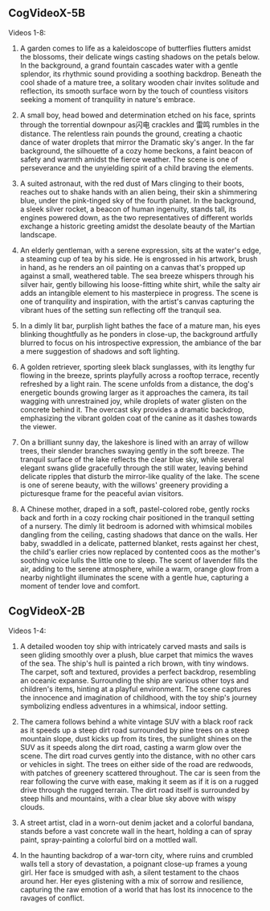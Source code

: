 ## CogVideoX-5B

Videos 1-8:

1. A garden comes to life as a kaleidoscope of butterflies flutters amidst the blossoms, their delicate wings casting shadows on the petals below. In the background, a grand fountain cascades water with a gentle splendor, its rhythmic sound providing a soothing backdrop. Beneath the cool shade of a mature tree, a solitary wooden chair invites solitude and reflection, its smooth surface worn by the touch of countless visitors seeking a moment of tranquility in nature's embrace.

2. A small boy, head bowed and determination etched on his face, sprints through the torrential downpour as闪电 crackles and 雷鸣 rumbles in the distance. The relentless rain pounds the ground, creating a chaotic dance of water droplets that mirror the Dramatic sky's anger. In the far background, the silhouette of a cozy home beckons, a faint beacon of safety and warmth amidst the fierce weather. The scene is one of perseverance and the unyielding spirit of a child braving the elements.

3. A suited astronaut, with the red dust of Mars clinging to their boots, reaches out to shake hands with an alien being, their skin a shimmering blue, under the pink-tinged sky of the fourth planet. In the background, a sleek silver rocket, a beacon of human ingenuity, stands tall, its engines powered down, as the two representatives of different worlds exchange a historic greeting amidst the desolate beauty of the Martian landscape.

4. An elderly gentleman, with a serene expression, sits at the water's edge, a steaming cup of tea by his side. He is engrossed in his artwork, brush in hand, as he renders an oil painting on a canvas that's propped up against a small, weathered table. The sea breeze whispers through his silver hair, gently billowing his loose-fitting white shirt, while the salty air adds an intangible element to his masterpiece in progress. The scene is one of tranquility and inspiration, with the artist's canvas capturing the vibrant hues of the setting sun reflecting off the tranquil sea.

5. In a dimly lit bar, purplish light bathes the face of a mature man, his eyes blinking thoughtfully as he ponders in close-up, the background artfully blurred to focus on his introspective expression, the ambiance of the bar a mere suggestion of shadows and soft lighting.

6. A golden retriever, sporting sleek black sunglasses, with its lengthy fur flowing in the breeze, sprints playfully across a rooftop terrace, recently refreshed by a light rain. The scene unfolds from a distance, the dog's energetic bounds growing larger as it approaches the camera, its tail wagging with unrestrained joy, while droplets of water glisten on the concrete behind it. The overcast sky provides a dramatic backdrop, emphasizing the vibrant golden coat of the canine as it dashes towards the viewer.

7. On a brilliant sunny day, the lakeshore is lined with an array of willow trees, their slender branches swaying gently in the soft breeze. The tranquil surface of the lake reflects the clear blue sky, while several elegant swans glide gracefully through the still water, leaving behind delicate ripples that disturb the mirror-like quality of the lake. The scene is one of serene beauty, with the willows' greenery providing a picturesque frame for the peaceful avian visitors.

8. A Chinese mother, draped in a soft, pastel-colored robe, gently rocks back and forth in a cozy rocking chair positioned in the tranquil setting of a nursery. The dimly lit bedroom is adorned with whimsical mobiles dangling from the ceiling, casting shadows that dance on the walls. Her baby, swaddled in a delicate, patterned blanket, rests against her chest, the child's earlier cries now replaced by contented coos as the mother's soothing voice lulls the little one to sleep. The scent of lavender fills the air, adding to the serene atmosphere, while a warm, orange glow from a nearby nightlight illuminates the scene with a gentle hue, capturing a moment of tender love and comfort.

## CogVideoX-2B

Videos 1-4:

1. A detailed wooden toy ship with intricately carved masts and sails is seen gliding smoothly over a plush, blue carpet that mimics the waves of the sea. The ship's hull is painted a rich brown, with tiny windows. The carpet, soft and textured, provides a perfect backdrop, resembling an oceanic expanse. Surrounding the ship are various other toys and children's items, hinting at a playful environment. The scene captures the innocence and imagination of childhood, with the toy ship's journey symbolizing endless adventures in a whimsical, indoor setting.

2. The camera follows behind a white vintage SUV with a black roof rack as it speeds up a steep dirt road surrounded by pine trees on a steep mountain slope, dust kicks up from its tires, the sunlight shines on the SUV as it speeds along the dirt road, casting a warm glow over the scene. The dirt road curves gently into the distance, with no other cars or vehicles in sight. The trees on either side of the road are redwoods, with patches of greenery scattered throughout. The car is seen from the rear following the curve with ease, making it seem as if it is on a rugged drive through the rugged terrain. The dirt road itself is surrounded by steep hills and mountains, with a clear blue sky above with wispy clouds.

3. A street artist, clad in a worn-out denim jacket and a colorful bandana, stands before a vast concrete wall in the heart, holding a can of spray paint, spray-painting a colorful bird on a mottled wall.

4. In the haunting backdrop of a war-torn city, where ruins and crumbled walls tell a story of devastation, a poignant close-up frames a young girl. Her face is smudged with ash, a silent testament to the chaos around her. Her eyes glistening with a mix of sorrow and resilience, capturing the raw emotion of a world that has lost its innocence to the ravages of conflict.
